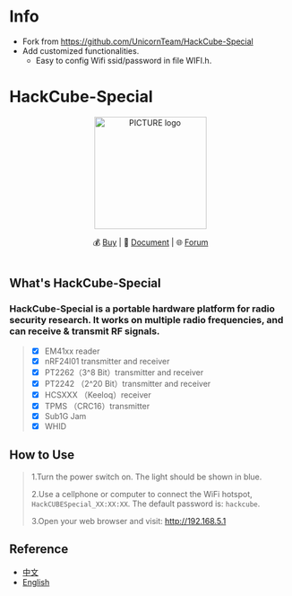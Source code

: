 #  Info
* Fork from https://github.com/UnicornTeam/HackCube-Special
* Add customized functionalities.
  * Easy to config Wifi ssid/password in file WIFI.h.

#  HackCube-Special
<p align="center"><img alt="PICTURE logo" src="https://file-temp.oss-cn-beijing.aliyuncs.com/cube.png" width="200"></p>
<p align="center"> 
💰 <a href="https://shop142307030.taobao.com/?spm=a230r.7195193.1997079397.2.8gOnKF">Buy</a> | 
📖 <a href="https://github.com/UnicornTeam/hackcube-mini/wiki">Document</a> | 
🌐  <a href="https://unicorn.360.com/hackcube">Forum</a><br>
<br>
</p>

## What's HackCube-Special
### HackCube-Special is a portable hardware platform for radio security research. It works on multiple radio frequencies, and can receive & transmit RF signals. 

> - [x] EM41xx reader
> - [x] nRF24l01 transmitter and receiver
> - [x] PT2262（3^8 Bit）transmitter and receiver
> - [x] PT2242 （2^20 Bit）transmitter and receiver
> - [x] HCSXXX （Keeloq）receiver
> - [x] TPMS （CRC16）transmitter
> - [x] Sub1G  Jam
> - [x] WHID


##  How to Use

> 1.Turn the power switch on. The light should be shown in blue. 
>
> 2.Use a cellphone or computer to connect the WiFi hotspot, `HackCUBESpecial_XX:XX:XX`. The default password is: `hackcube`.
>
> 3.Open your web browser and visit: http://192.168.5.1


## Reference 
* [中文](https://github.com/UnicornTeam/hackcube-mini/blob/master/README_cn.md)
* [English](https://github.com/UnicornTeam/hackcube-mini/blob/master/README.md)

